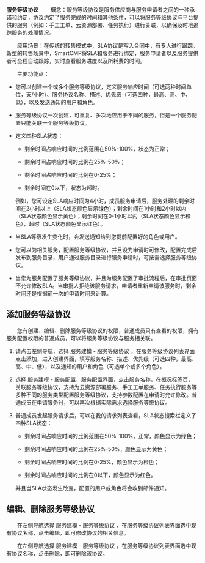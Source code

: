**服务等级协议**
　　概念：服务等级协议是服务供应商与服务申请者之间的一种承诺和约定，协议约定了服务完成的时间和其他条件，可以将服务等级协议与平台提供的服务（例如：手工工单、云资源部署、任务执行）进行关联，以确保及时地追踪服务的处理情况。

　　应用场景：在传统的转售模式中，SLA协议是写入合同中，有专人进行跟踪。新型的转售场景中，SmartCMP将SLA和服务进行绑定，服务申请者以及服务提供者可全程自动跟踪，实时查看服务进度以及所耗费的时间。

　　主要功能点：
  + 您可以创建一个或多个服务等级协议，定义服务响应时间（可选两种时间单位，天/小时）、服务协议名称、描述、优先级（可选四种，最高、高、中、低），以及发送通知的用户和角色。

  + 服务等级协议一次创建，可重复、多次地应用于不同的服务，但是一个服务配置只能关联一个服务等级协议。

  + 定义四种SLA状态：
     -  剩余时间占响应时间的比例范围在50%-100%，状态为正常；
     
     -  剩余时间占响应时间的比例在25%-50%；
     
     -  剩余时间占响应时间的比例在0-25%；
     
     -  剩余时间在0以下，状态为超时。
     
     例如，您可设定SLA响应时间为4小时，成员服务申请后，服务处理的剩余时间在2小时以上（SLA状态颜色显示绿色）；剩余时间在1小时和2小时以内（SLA状态颜色显示黄色）；剩余时间在0-1小时以内（SLA状态颜色显示橙色），超时（SLA状态颜色显示红色）。

  + 当SLA等级发生变化时，会发送通知给到您提前配置好的角色或用户。

  + 您可以为相关服务，配置服务等级协议，并且设为申请时可修改，配置完成后发布到服务目录，用户通过服务目录进行服务申请时，可按需选择服务等级协议。

  + 当您为服务配置了服务等级协议，并且为服务配置了审批流程后，在审批页面不允许修改SLA。当审批人拒绝该服务请求，申请者重新申请该服务时，剩余时间还是根据前一次的申请时间来计算。


## 添加服务等级协议
　　您有创建、编辑、删除服务等级协议的权限，普通成员只有查看的权限，拥有服务配置权限的普通成员，可以将服务等级协议与服务相关联。
 　　　　　
  1. 请点击左侧导航，选择 服务建模 - 服务等级协议 ，在服务等级协议列表界面点击添加，进入创建界面，填写服务名称、描述、优先级（可选四种，最高、高、中、低），以及通知的用户和角色（可选单个或多个角色）。

  2. 选择 服务建模 - 服务配置，服务配置界面，点击服务名称，在概况标签页，关联服务等级协议，支持为云资源部署服务、手工工单服务、任务执行服务等多种不同的服务类型配置服务等级协议，支持参数配置在申请时允许修改。普通成员在申请服务时，可以再次根据实际需求选择服务等级协议。

  3. 普通成员发起服务请求后，可以在我的请求列表查看，SLA状态搜索栏定义了四种SLA状态：
     - 剩余时间占响应时间的比例范围在50%-100%，正常，颜色显示为绿色；
     
     - 剩余时间占响应时间的比例在25%-50%，颜色显示为黄色；
     
     - 剩余时间占响应时间的比例在0-25%，颜色显示为橙色；
     
     - 剩余时间占响应时间的比例在0以下，颜色显示为红色。
     
     并且当SLA状态发生改变，配置的用户或角色将会收到邮件通知。

## 编辑、删除服务等级协议

　　在左侧导航选择 服务建模 - 服务等级协议 ，在服务等级协议列表界面选中现有协议名称，点击编辑，即可修改协议的相关信息。

　　在左侧导航选择 服务建模 - 服务等级协议 ，在服务等级协议列表界面选中现有协议名称，点击删除，即可删除该协议。